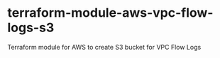 # terraform-module-aws-vpc-flow-logs-s3
Terraform module for AWS to create S3 bucket for VPC Flow Logs
